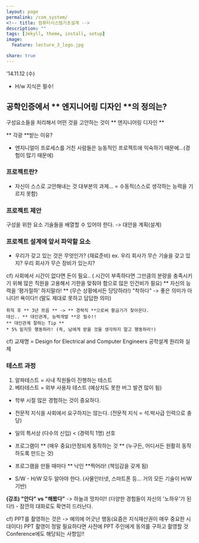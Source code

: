 ```yaml
---
layout: page
permalink: /com_system/
<!-- title: 컴퓨터시스템기초설계 -->
description: ""
tags: [Jekyll, theme, install, setup]
image:
  feature: lecture_3_logo.jpg

share: true
---
```


'14.11.12 (수)

* H/w 지식은 필수!

## 공학인증에서 ** 엔지니어링 디자인 **의 정의는?
구성요소들을 처리해서 어떤 것을 고안하는 것이 ** 엔지니어링 디자인 **

** 각광 **받는 이유?
- 엔지니얼이 프로세스를 거친 사람들은 능동적인 프로젝트에 익숙하기 때문에...(경험이 많기 때문에)

### 프로젝트란?
* 자신이 스스로 고안해내는 것
대부분의 과제... = 수동적(스스로 생각하는 능력을 기르지 못함)

### 프로젝트 제안
구성을 위한 요소 기술들을 배열할 수 있어야 한다. -> 대안을 계획(설계)

### 프로젝트 설계에 앞서 파악할 요소
- 우리가 갖고 있는 것은 무엇인가? (재료준비)
ex. 우리 회사가 무슨 기술을 갖고 있지?
    우리 회사가 무슨 장비가 있는지?

cf) 사회에서 시간이 없다면 돈이 필요.. ( 시간이 부족하다면 그만큼의 분량을 충족시키기 위해 많은 직원을 고용해서 기한을 맞춰야 함으로 많은 인건비가 필요)
    ** 자신의 능력을 '평가절하' 하지말라! **
    (무슨 상황에서든 당당하라!)
    "착하다" -> 좋은 의미가 아니다!! 욕이다!! (말도 제대로 못하고 답답한 의미)
    
    취직 후 ** 3년 쯔음 ** -> ** 경력직 **으로써 황금기가 찾아온다.
    대신.. ** 대인관계, 능력개발 **은 필수!!
    ** 대인관계 잘하는 Tip **
    * 5% 밑지듯 행동하라! (즉, 남에게 받을 것을 생각하지 말고 행동하라!)
    
cf) 교재명 = Design for Electrical and Computer Engineers
             공학설계 원리와 실제

### 테스트 과정
1. 알파테스트 = 사내 직원들이 진행하는 테스트
2. 베타테스트 = 외부 사용자 테스트
   (예상치도 못한 버그 발견 많이 됨)

- 학부 시절 많은 경험하는 것이 중요하다.
- 전문적 지식을 사회에서 요구하지는 않는다. (전문적 지식 = 석.박사급 인력으로 충당)
- 일의 특서상 (다수의 신입) < (경력직 1명) 선호

- 프로그램이 ** (매우 중요)안정되게 동작하는 것 ** (누구든, 어디서든 원활히 동작하도록 만드는 것)
- 프로그램을 만들 때마다 ** 낙인 **찍어라! (책임감을 갖게 됨)

- S/W - H/W 모두 알아야 한다.
(사물인터넷, 스마트폰 등... 거의 모든 기술이 H/W 기반)

**(강조) "안다" vs "해봤다"** -> 하늘과 땅차이!! (다양한 경험들이 자신의 '노하우'가 된다!) - 잠깐의 대화로도 확연히 드러난다.

cf) PPT를 촬영하는 것은 -> 예의에 어긋난 행동(요즘은 지식재산권이 매우 중요한 시대이다)
PPT 촬영이 정말 필요하다면 사전에 PPT 주인에게 동의를 구하고 촬영할 것
Conference에도 해당되는 사항임!!












